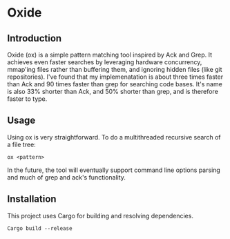 # Oxide

## Introduction
Oxide (ox) is a simple pattern matching tool inspired by Ack and Grep. It achieves even faster searches by leveraging hardware concurrency, mmap'ing files rather than buffering them, and ignoring hidden files (like git repositories). I've found that my implemenatation is about three times faster than Ack and 90 times faster than grep for searching code bases. It's name is also 33% shorter than Ack, and 50% shorter than grep, and is therefore faster to type.

## Usage
Using ox is very straightforward. To do a multithreaded recursive search of a file tree:
```
ox <pattern>
```

In the future, the tool will eventually support command line options parsing and much of grep and ack's functionality.

## Installation
This project uses Cargo for building and resolving dependencies.
```
Cargo build --release
```
